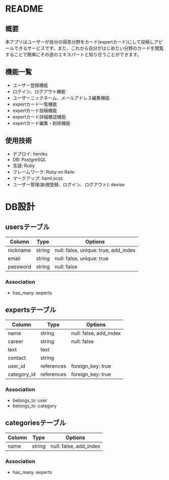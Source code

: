 # README
## 概要
本アプリはユーザーが自分の得意分野をカード(expertカード)にして投稿しアピールできるサービスです。また、これから自分がはじめたい分野のカードを閲覧することで簡単にその道のエキスパートと知り合うことができます。
## 機能一覧
- ユーザー登録機能
- ログイン、ログアウト機能
- ユーザーニックネーム、メールアドレス編集機能
- expertカード一覧機能
- expertカード投稿機能
- expertカード詳細確認機能
- expertカード編集・削除機能
## 使用技術
- デプロイ: heroku
- DB: PostgreSQL
- 言語: Ruby
- フレームワーク: Ruby on Rails
- マークアップ: haml,scss
- ユーザー管理(新規登録、ログイン、ログアウト): devise
# DB設計
## usersテーブル
|Column|Type|Options|
|------|----|-------|
|nickname|string|null: false, unique: true, add_index|
|email|string|null: false, unique: true|
|password|string|null: false|
### Association
- has_many :experts
## expertsテーブル
|Column|Type|Options|
|------|----|-------|
|name|string|null: false, add_index|
|career|string|null: false|
|text|text||
|contact|string||
|user_id|references|foreign_key: true|
|category_id|references|foreign_key: true|
### Association
- belongs_to :user
- belongs_to :category
## categoriesテーブル
|Column|Type|Options|
|------|----|-------|
|name|string|null: false, add_index|
### Association
- has_many :experts

